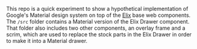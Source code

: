 This repo is a quick experiment to show a hypothetical implementation of Google's Material design system on top of the [Elix](https://elix.org) base web components. The `/src` folder contains a Material version of the Elix Drawer component. That folder also includes two other components, an overlay frame and a scrim, which are used to replace the stock parts in the Elix Drawer in order to make it into a Material drawer.
